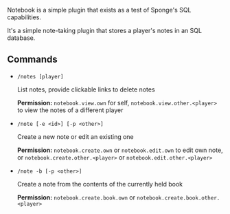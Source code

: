 Notebook is a simple plugin that exists as a test of Sponge's SQL capabilities.

It's a simple note-taking plugin that stores a player's notes in an SQL database.

Commands
--------

- `/notes [player]`

    List notes, provide clickable links to delete notes
    
    **Permission:** `notebook.view.own` for self, `notebook.view.other.<player>` to view the notes of a different player

- `/note [-e <id>] [-p <other>]`

    Create a new note or edit an existing one
    
    **Permission:** `notebook.create.own` or `notebook.edit.own` to edit own note, or `notebook.create.other.<player>` or `notebook.edit.other.<player>`

- `/note -b [-p <other>]`

    Create a note from the contents of the currently held book
    
    **Permission:** `notebook.create.book.own` or `notebook.create.book.other.<player>`
